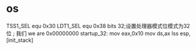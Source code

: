 # os

TSS1_SEL equ 0x30
LDT1_SEL equ 0x38
bits 32;设置处理器模式位模式为32位
; 我们 we are
0x00000000  startup_32:
                mov eax,0x10
    mov ds,ax
    lss esp,[init_stack]
